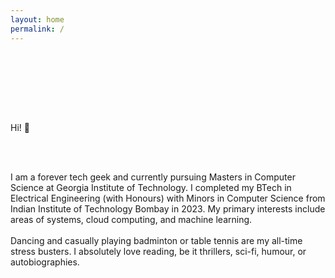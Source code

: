 ```yaml
---
layout: home
permalink: /
---
```


<p style="text-align: center; padding-bottom: 6em; padding-top: 1em;">

Hi! :wave:

<br>
<br>

I am a forever tech geek and currently pursuing Masters in Computer Science at Georgia Institute of Technology. I completed my BTech in Electrical Engineering (with Honours) with Minors in Computer Science from Indian Institute of Technology Bombay in 2023. My primary interests include areas of systems, cloud computing, and machine learning.
<br>
<br>
Dancing and casually playing badminton or table tennis are my all-time stress busters. I absolutely love reading, be it thrillers, sci-fi, humour, or autobiographies.
</p>